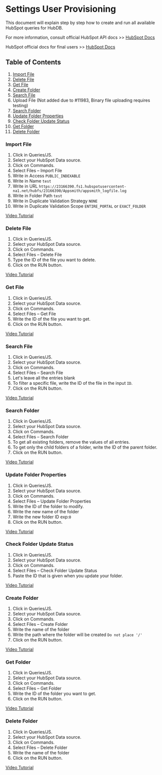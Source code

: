 
# Settings User Provisioning

This document will explain step by step how to create and run all available HubSpot queries for HubDB.

For more information, consult official HubSpot API docs >> [HubSpot Docs](https://developers.hubspot.com/docs/api/files/files)

HubSpot official docs for final users >> [HubSpot Docs](https://knowledge.hubspot.com/files/upload-files-to-use-in-your-hubspot-content)

## Table of Contents

1. [Import File](HubSpot-Files-API_First_Draft#import-file)
2. [Delete File](HubSpot-Files-API_First_Draft#delete-file)
3. [Get File](HubSpot-Files-API_First_Draft#get-file)
4. [Create Folder](HubSpot-Files-API_First_Draft#create-folder)
5. [Search File](HubSpot-Files-API_First_Draft#search-file)
6. Upload File (Not added due to #11983, Binary file uploading requires testing)
7. [Search Folder](HubSpot-Files-API_First_Draft#search-folder)
8. [Update Folder Properties](HubSpot-Files-API_First_Draft#update-folder-properties)
9. [Check Folder Update Status](HubSpot-Files-API_First_Draft#check-folder-update-status)
10. [Get Folder](HubSpot-Files-API_First_Draft#get-folder)
11. [Delete Folder](HubSpot-Files-API_First_Draft#delete-folder)

### Import File
1. Click in Queries/JS.
2. Select your HubSpot Data source.
3. Click on Commands.
4. Select Files – Import File
5. Write in Access `PUBLIC_INDEXABLE`
6. Write in Name `test`
7. Write in URL `https://23166390.fs1.hubspotusercontent-na1.net/hubfs/23166390/Appsmith/appsmith_logfile.log`
8. Write in Folder Path `test`
9. Write in Duplicate Validation Strategy `NONE`
10. Write in Duplicate Validation Scope `ENTIRE_PORTAL` or `EXACT_FOLDER`

[Video Tutorial](https://www.loom.com/share/56927da9a92b44f4938080523efa4ed9)
### Delete File

1. Click in Queries/JS.
2. Select your HubSpot Data source.
3. Click on Commands.
4. Select Files – Delete File
5. Type the ID of the file you want to delete.
6. Click on the RUN button.

[Video Tutorial](https://www.loom.com/share/16137649a54146848400811ba8e7c4ca)

### Get File

1. Click in Queries/JS.
2. Select your HubSpot Data source.
3. Click on Commands.
4. Select Files – Get File
5. Write the ID of the file you want to get.
6. Click on the RUN button.

[Video Tutorial](https://www.loom.com/share/f5f61a8476c2438d89864362df71c47f)

### Search File

1. Click in Queries/JS.
2. Select your HubSpot Data source.
3. Click on Commands.
4. Select Files – Search File
5. Let's leave all the entries blank
6. To filter a specific file, write the ID of the file in the input `ID`.
7. Click on the RUN button.

[Video Tutorial](https://www.loom.com/share/73b2cbf480e34f88bb19ff10bf033a19)

### Search Folder
1. Click in Queries/JS.
2. Select your HubSpot Data source.
3. Click on Commands.
4. Select Files – Search Folder
5. To get all existing folders, remove the values of all entries.
6. To get only the child folders of a folder, write the ID of the parent folder.
7. Click on the RUN button.

[Video Tutorial](https://www.loom.com/share/489c46de890d46ad924f73e6aefd5d85)

### Update Folder Properties
1. Click in Queries/JS.
2. Select your HubSpot Data source.
3. Click on Commands.
4. Select Files – Update Folder Properties
5. Write the ID of the folder to modify.
6. Write the new name of the folder
7. Write the new folder ID exp:`0`
8. Click on the RUN button.

[Video Tutorial](https://www.loom.com/share/0b513cdd1ea843f98bc5761949ec7300)

### Check Folder Update Status

1. Click in Queries/JS.
2. Select your HubSpot Data source.
3. Click on Commands.
4. Select Files – Check Folder Update Status
5. Paste the ID that is given when you update your folder.

[Video Tutorial](https://www.loom.com/share/6c277fc13f02471698787e13eefc3872)

### Create Folder

1. Click in Queries/JS.
2. Select your HubSpot Data source.
3. Click on Commands.
4. Select Files – Create Folder
5. Write the name of the folder
6. Write the path where the folder will be created `Do not place '/'`
7. Click on the RUN button.

[Video Tutorial](https://www.loom.com/share/3a0cd8f7dc6e457695da4d9bb0d86b6c)

### Get Folder

1. Click in Queries/JS.
2. Select your HubSpot Data source.
3. Click on Commands.
4. Select Files – Get Folder
5. Write the ID of the folder you want to get.
6. Click on the RUN button.

[Video Tutorial](https://www.loom.com/share/1e9d5ae361d647798d473c73789edf29)

### Delete Folder

1. Click in Queries/JS.
2. Select your HubSpot Data source.
3. Click on Commands.
4. Select Files – Delete Folder
5. Write the name of the folder
6. Click on the RUN button.

[Video Tutorial](https://www.loom.com/share/e025c0f6c48145e8b96e25f361c64551)